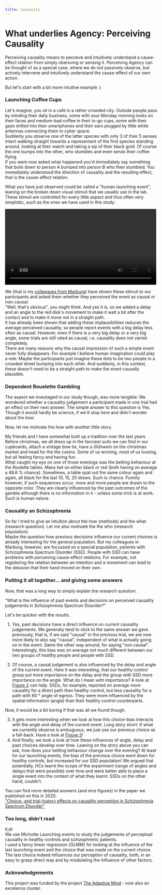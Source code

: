 ```yaml
---
title: Causality
---
```


# What underlies Agency: Perceiving Causality

Perceiving causality means to perceive and intuitively understand a cause-effect relation from simply obersving or sensing it. Perceiving Agency can be thought of as a special case, where we do not passively observe, but actively intervene and intuitively understand the cause-effect of our own action.

But let's start with a bit more intuitive example :)

### Launching Coffee Cups

Let's imagine, you sit in a café in a rather crowded city. Outside people pass by minding their daily business, some with sour Monday morning looks on their faces and medium-bad coffee in their to-go cups, some with their gaze drilled into their smartphones and their ears plugged by little white antennas connecting them to cyber space. <br>
Suddenly you observe one of the latter species with only 3 of their 5 senses intact walking straight towards a representant of the first species standing around, looking at their watch and taking a sip of their black gold. Of course the one bumps into the other, who stumbles and even sends their coffee flying. <br>
If you were now asked what happened you'd immediately say something that boils down to person A bumped into person B who then stumbled. You immediately understood the direction of causality and the resulting effect, that is the cause-effect relation.

What you have just observed could be called a "human launching event", leaning on the broken down visual stimuli that we usually use in the lab. These stimuli are controlled for every little aspect and thus often very simplistic, such as the ones we have used in this study:

<!-- <video controls="controls" width="500" name="Launching event">
  <source src="https://uvest.github.io/kai_streiling/assets/images/launching_event_example_by_Yunyan_Duan.mov">
  <source src="https://uvest.github.io/kai_streiling/assets/images/launching_event_example_by_Yunyan_Duan.mp4" type="video/mp4">
</video> -->

<video controls="controls" width="500" name="Launching event">
  <source src="https://uvest.github.io/kai_streiling/assets/images/launching_event_example.webm" type="video/webm">
</video>


We (that is my [colleagues from Marburg](https://tnm-lab.com/people)) have shown these stimuli to our participants and asked them whether they perceived the event as causal or non-causal. <br>
"Well, that's obvious", you might think. And yes it is, so we added a delay and an angle to the red disk's movement to make it wait a bit after the contact and to make it move not in a straight path. <br>
It has already been shown that adding these implausibilities reduces the average perceived causality, so people report events with a big delay less often as causal. However, even if there is a very big delay or a very big angle, some trials are still rated as causal, i.e. causality does not vanish completely. <br>
There are many reasons why the causal impression of such a simple event never fully disappears. For example I believe human imagination could play a role: Maybe the participants just imagine these dots to be two people in a crowded street bumping into each other. And suddenly, in this context, these doesn't need to be a straight path to make the event causally plausible.

### Dependent Rouelette Gambling

The aspect we investaged in our study though, was more tangible: We wondered whether a causality judgement a participant made in one trial had an effect on their next answer. The simple answer to this question is Yes. Though it would hardly be science, if we'd stop here and didn't wonder about the <i>how</i>.

Now, let me motivate the <i>how</i> with another little story.

My friends and I have somewhat built up a tradition over the last years. Before christmas, we all dress up in the fanciest suits we can find in our cupboards, attach a vintage bow tie, have a *Glühwein* on the christmas market and head for the the casino. Some of us winning, most of us loosing, but all feeling fancy and having fun. <br>
What caught my eye on one of those evenings was the betting behaviour at the Roulette tables. Many bet on either black or red (both having on average a 48.6 % chance). Sometimes, a table spat out the same colour again and again, all black for the last 10, 15, 20 draws. Such is chance. Funnily however, if such sequences occur, more and more people are drawn to the opposite color. They are clearly influenced by the past outcomes of the gamble although there is no information in it - unless some trick is at work. Such is human nature.

### Causality an Schizophrenia

So far I tried to give an intuition about the how (methods) and the what (research question). Let me also motivate the the who (research population). <br>
Maybe the question how previous decisions influence our current choices is already interesting for the general population. But my colleagues in Marburg, however, are focussed on a special population, patients with Schizophrenia Spectrum Disorder (SSD). People with SSD can have problems with perceiving cause-effect relations. For example, not registering the relation between an intention and a movement can lead to the delusion that their hand moved on their own.

### Putting it all together... and giving some answers

Now, that was a long way to simply explain the research question:

"What is the influence of past events and decisions on perceived causality judgements in Schizophrenia Spectrum Disorder?"

Let's be quicker with the results.

1. Yes, past decisions have a direct influence on current causality judgements. We generally tend to stick to the same answer we gave previously, that is, if we said "causal" in the previous trial, we are now more likely to also say "causal", independent of what is actually going on in the event. Same the other way around, for saying "non causal". Interestingly, this bias was on average not much different between our two groups of healthy people and people with SSD.

2. Of course, a causal judgement is also influenced by the delay and angle of the current event. Here it was interesting, that our healthy control group put more importance on the delay and the group with SSD more importance on the angle. What do I mean with importance? A look at [Figure 2](https://www.nature.com/articles/s41537-025-00614-0/figures/2) can help. SSDs, for example, reported on average more causality for a direct path than healthy control, but less causality for a path with 60 ° angle of egress. They were more influenced by the spatial information (angle) than their healthy control counterparts. 

Now, it would be a bit boring if that was all we found though.

3. It gets more interesting when we look at how this choice-bias interacts with the angle and delay of the current event. Long story short: If what we currently observe is ambuguous, we just use our previous choice as a fall-back. Have a look at [Figure 3](https://www.nature.com/articles/s41537-025-00614-0/figures/3)!
4. And finally, we took a look at how these influences of angle, delay and past choices develop over time. Leaning on the story above you can ask, how does your betting behaviour change over the evening? At least for our launching events, the bias of the previous choice went down for healthy controls, but increased for our SSD population! We argued that potentially, HCs learnt the scope of the experiment (range of angles and delays that were possible) over time and were better able to place a single event into the context of what they learnt. SSDs on the other hand, couldn't.

You can find more detailed answers (and nice figures) in the paper we published on this in 2025: <br>
["Choice- and trial-history effects on causality perception in Schizophrenia Spectrum Disorder"](https://www.nature.com/articles/s41537-025-00614-0)

<!-- Or the pre-print of it at [https://osf.io/preprints/psyarxiv/8ghab](https://osf.io/preprints/psyarxiv/8ghab) -->

### Too long, didn't read

tl;dr <br>
We use Michotte Launching events to study the judgements of perceptual causality in healthy controls and schizophrenic patients. <br>
I used a fancy linear regression (GLMM) for looking at the influence of the last launching event and the choice that was made on the current choice. <br>
The last choice indeed influences our perception of causality, both, in an easy to grasp direct way and by modulating the influence of other factors.

### Acknowledgements
This project was funded by the project [The Adaptive Mind]() - now also an excelence cluster.
<!-- ---


## Introduction and Experiment


Now, in our project in the course of [TAM](https://www.theadaptivemind.de/) we did not go gambling. That is nothing you should do with tax money is it?
Instead we looked at perceptual decision making or rather at the perception of causality. So, why telling you about my - seldomly successful - adventures at the casino?

For this project, I revisited an experiment conducted by [Benjamin Straube](https://tnm-lab.com/people/prof-dr-benjamin-straube/) and colleagues from the [TNM-Lab](https://tnm-lab.com/) at the Philipps-University Marburg. They showed their participants a launching event of a blue ball "colliding" with a red ball and asked them whether they perceived the event as *causal* (the blue ball did cause the red ball to move) or *non-causal*.

The following little movieclip, generated by my colleague [Yunyan Duan](https://www.psychologie.tu-darmstadt.de/perception/home_per/people_per/people_perception_detail_75264.en.jsp), gives you an impression of such a launching event: -->


<!-- <figure class="video_container">
  <video controls="true" allowfullscreen="true">
    <source src="https://uvest.github.io/kai_streiling/assets/images/launching_event_example_by_Yunyan_Duan.mp4" type="video/mp4">
    <source src="/path/to/video.ogg" type="video/ogg">
    <source src="/path/to/video.webm" type="video/webm">
    <source src="https://uvest.github.io/kai_streiling/assets/images/launching_event_example_by_Yunyan_Duan.mov" type="video/mov">
  </video>
</figure>

--

<iframe src="https://uvest.github.io/kai_streiling/assets/images/launching_event_example_by_Yunyan_Duan.mp4"></iframe> -->

<!-- The experiment was conducted on patients with Schizophrenia Spectrum Disorder (SSD) and healthy control (HC) participants. It allows some insights into the differences between SSDs and HCs in the usage of temporal and spatial offset (delay and angle) when perceiving causality. <br>
We were now wondering, if there also were other factors that are used differently between SSDs and HCs. And there my casino story comes into play. I was thinking that there might be a bias given the recent history of observed events. Especially, we were curious about the effect of the last choice. -->

